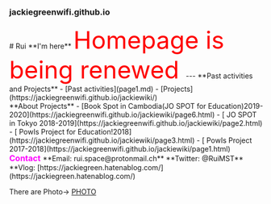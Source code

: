 ### jackiegreenwifi.github.io
<title>
Rui's Vlog
</title> 
# Rui
**I'm here**

<font size="15" color="red">
Homepage is being renewed
</font>
---
**Past activities and Projects**
- [Past activities](page1.md)
- [Projects](https://jackiegreenwifi.github.io/jackiewiki/)

<br>
**About Projects**
   - [Book Spot in Cambodia(JO SPOT for Education)2019-2020](https://jackiegreenwifi.github.io/jackiewiki/page6.html)
   - [ JO SPOT in Tokyo 2018-2019](https://jackiegreenwifi.github.io/jackiewiki/page2.html)  
   - [ PowIs Project for Education!2018](https://jackiegreenwifi.github.io/jackiewiki/page3.html)    
   - [ PowIs Project 2017-2018](https://jackiegreenwifi.github.io/jackiewiki/page1.html)  
 
 <br>

 <font size="3" color="#ff00ff">
<b>Contact</b>
</font>
**Email: rui.space@protonmail.ch**  
**Twitter: @RuiMST**  
**Vlog: [https://jackiegreen.hatenablog.com/](https://jackiegreen.hatenablog.com/)


There are Photo→
   [PHOTO](page5.md)






